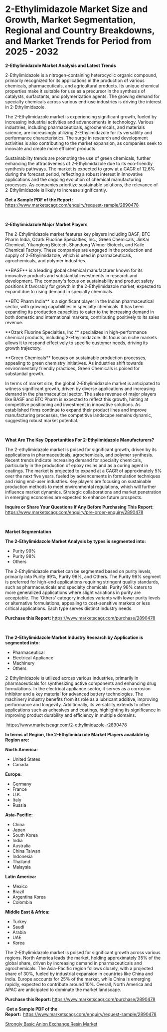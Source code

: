 <p><h1>2-Ethylimidazole Market Size and Growth, Market Segmentation, Regional and Country Breakdowns, and Market Trends for Period from 2025 -  2032</h1></p><p><strong>2-Ethylimidazole Market Analysis and Latest Trends</strong></p>
<p><p>2-Ethylimidazole is a nitrogen-containing heterocyclic organic compound, primarily recognized for its applications in the production of various chemicals, pharmaceuticals, and agricultural products. Its unique chemical properties make it suitable for use as a precursor in the synthesis of catalysts, surfactants, and polymerization agents. The growing demand for specialty chemicals across various end-use industries is driving the interest in 2-Ethylimidazole.</p><p>The 2-Ethylimidazole market is experiencing significant growth, fueled by increasing industrial activities and advancements in technology. Various industries, including pharmaceuticals, agrochemicals, and materials science, are increasingly utilizing 2-Ethylimidazole for its versatility and performance characteristics. The surge in research and development activities is also contributing to the market expansion, as companies seek to innovate and create more efficient products.</p><p>Sustainability trends are promoting the use of green chemicals, further enhancing the attractiveness of 2-Ethylimidazole due to its eco-friendly synthesis pathways. The market is expected to grow at a CAGR of 12.6% during the forecast period, reflecting a robust interest in innovative applications and the ongoing evolution of chemical manufacturing processes. As companies prioritize sustainable solutions, the relevance of 2-Ethylimidazole is likely to increase significantly.</p></p>
<p><strong>Get a Sample PDF of the Report:&nbsp;</strong> <a href="https://www.marketscagr.com/enquiry/request-sample/2890478?utm_campaign=2893&utm_medium=2&utm_source=Github&utm_content=ia&utm_term=14032025&utm_id=2-ethylimidazole">https://www.marketscagr.com/enquiry/request-sample/2890478</a></p>
<p>&nbsp;</p>
<p><strong>2-Ethylimidazole Major Market Players</strong></p>
<p><p>The 2-Ethylimidazole market features key players including BASF, BTC Pharm India, Ozark Fluorine Specialties, Inc., Green Chemicals, JinKai Chemical, Yikanglong Biotech, Shandong Winner Biotech, and Kaile Chemical Factory. These companies are engaged in the production and supply of 2-Ethylimidazole, which is used in pharmaceuticals, agrochemicals, and polymer industries.</p><p>**BASF** is a leading global chemical manufacturer known for its innovative products and substantial investments in research and development. The company's focus on sustainability and product safety positions it favorably for growth in the 2-Ethylimidazole market, expected to expand due to rising demand in specialty chemicals.</p><p>**BTC Pharm India** is a significant player in the Indian pharmaceutical sector, with growing capabilities in specialty chemicals. It has been expanding its production capacities to cater to the increasing demand in both domestic and international markets, contributing positively to its sales revenue.</p><p>**Ozark Fluorine Specialties, Inc.** specializes in high-performance chemical products, including 2-Ethylimidazole. Its focus on niche markets allows it to respond effectively to specific customer needs, driving its growth trajectory.</p><p>**Green Chemicals** focuses on sustainable production processes, appealing to green chemistry initiatives. As industries shift towards environmentally friendly practices, Green Chemicals is poised for substantial growth.</p><p>In terms of market size, the global 2-Ethylimidazole market is anticipated to witness significant growth, driven by diverse applications and increasing demand in the pharmaceutical sector. The sales revenue of major players like BASF and BTC Pharm is expected to reflect this growth, hinting at competitive positioning and investment in innovative solutions. As established firms continue to expand their product lines and improve manufacturing processes, the competitive landscape remains dynamic, suggesting robust market potential.</p></p>
<p>&nbsp;</p>
<p><strong>What Are The Key Opportunities For 2-Ethylimidazole Manufacturers?</strong></p>
<p><p>The 2-ethylimidazole market is poised for significant growth, driven by its applications in pharmaceuticals, agrochemicals, and polymer synthesis. Recent trends indicate increasing demand for specialty chemicals, particularly in the production of epoxy resins and as a curing agent in coatings. The market is projected to expand at a CAGR of approximately 5% over the next five years, fueled by advancements in formulation techniques and rising end-user industries. Key players are focusing on sustainable production methods to meet environmental regulations, which will further influence market dynamics. Strategic collaborations and market penetration in emerging economies are expected to enhance future prospects.</p></p>
<p><strong>Inquire or Share Your Questions If Any Before Purchasing This Report:</strong> <a href="https://www.marketscagr.com/enquiry/pre-order-enquiry/2890478?utm_campaign=2893&utm_medium=2&utm_source=Github&utm_content=ia&utm_term=14032025&utm_id=2-ethylimidazole">https://www.marketscagr.com/enquiry/pre-order-enquiry/2890478</a></p>
<p>&nbsp;</p>
<p><strong>Market Segmentation</strong></p>
<p><strong>The 2-Ethylimidazole Market Analysis by types is segmented into:</strong></p>
<p><ul><li>Purity 99%</li><li>Purity 98%</li><li>Others</li></ul></p>
<p><p>The 2-Ethylimidazole market can be segmented based on purity levels, primarily into Purity 99%, Purity 98%, and Others. The Purity 99% segment is preferred for high-end applications requiring stringent quality standards, such as pharmaceuticals and specialty chemicals. Purity 98% caters to more generalized applications where slight variations in purity are acceptable. The 'Others' category includes variants with lower purity levels or alternative formulations, appealing to cost-sensitive markets or less critical applications. Each type serves distinct industry needs.</p></p>
<p><strong>Purchase this Report:&nbsp;</strong><a href="https://www.marketscagr.com/purchase/2890478?utm_campaign=2893&utm_medium=2&utm_source=Github&utm_content=ia&utm_term=14032025&utm_id=2-ethylimidazole">https://www.marketscagr.com/purchase/2890478</a></p>
<p>&nbsp;</p>
<p><strong>The 2-Ethylimidazole Market Industry Research by Application is segmented into:</strong></p>
<p><ul><li>Pharmaceutical</li><li>Electrical Appliance</li><li>Machinery</li><li>Others</li></ul></p>
<p><p>2-Ethylimidazole is utilized across various industries, primarily in pharmaceuticals for synthesizing active components and enhancing drug formulations. In the electrical appliance sector, it serves as a corrosion inhibitor and a key material for advanced battery technologies. The machinery industry benefits from its role as a lubricant additive, improving performance and longevity. Additionally, its versatility extends to other applications such as adhesives and coatings, highlighting its significance in improving product durability and efficiency in multiple domains.</p></p>
<p><a href="https://www.marketscagr.com/2-ethylimidazole-r2890478?utm_campaign=2893&utm_medium=2&utm_source=Github&utm_content=ia&utm_term=14032025&utm_id=2-ethylimidazole">&nbsp;https://www.marketscagr.com/2-ethylimidazole-r2890478</a></p>
<p><strong>In terms of Region, the 2-Ethylimidazole Market Players available by Region are:</strong></p>
<p>
    <p> <strong> North America: </strong>
        <ul>
            <li>United States</li>
            <li>Canada</li>
        </ul>
        </p> 
    <p> <strong> Europe: </strong>
        <ul>
            <li>Germany</li>
            <li>France</li>
            <li>U.K.</li>
            <li>Italy</li>
            <li>Russia</li>
        </ul>
        </p> 
    <p> <strong> Asia-Pacific: </strong>
        <ul>
            <li>China</li>
            <li>Japan</li>
            <li>South Korea</li>
            <li>India</li>
            <li>Australia</li>
            <li>China Taiwan</li>
            <li>Indonesia</li>
            <li>Thailand</li>
            <li>Malaysia</li>
        </ul>
        </p> 
    <p> <strong> Latin America: </strong>
        <ul>
            <li>Mexico</li>
            <li>Brazil</li>
            <li>Argentina Korea</li>
            <li>Colombia</li>
        </ul>
        </p> 
    <p> <strong> Middle East & Africa: </strong>
        <ul>
            <li>Turkey</li>
            <li>Saudi</li>
            <li>Arabia</li>
            <li>UAE</li>
            <li>Korea</li>
        </ul>
    </p>
    </p>
<p><p>The 2-Ethylimidazole market is poised for significant growth across various regions. North America leads the market, holding approximately 35% of the global share, driven by increasing demand in pharmaceuticals and agrochemicals. The Asia-Pacific region follows closely, with a projected share of 30%, fueled by industrial expansion in countries like China and India. Europe accounts for 25% of the market, while China is emerging rapidly, expected to contribute around 10%. Overall, North America and APAC are anticipated to dominate the market landscape.</p></p>
<p><strong>Purchase this Report: </strong><a href="https://www.marketscagr.com/purchase/2890478?utm_campaign=2893&utm_medium=2&utm_source=Github&utm_content=ia&utm_term=14032025&utm_id=2-ethylimidazole">https://www.marketscagr.com/purchase/2890478</a></p>
<p>&nbsp;<strong>Get a Sample PDF of the Report:&nbsp;&nbsp;</strong><a href="https://www.marketscagr.com/enquiry/request-sample/2890478?utm_campaign=2893&utm_medium=2&utm_source=Github&utm_content=ia&utm_term=14032025&utm_id=2-ethylimidazole">https://www.marketscagr.com/enquiry/request-sample/2890478</a></p>
<p><strong></strong></p>
<p><p><a href="https://github.com/akrachveslov/Market-Research-Report-List-1/blob/main/strongly-basic-anion-exchange-resin-market.md?utm_campaign=2893&utm_medium=2&utm_source=Github&utm_content=ia&utm_term=14032025&utm_id=2-ethylimidazole">Strongly Basic Anion Exchange Resin Market</a></p></p>